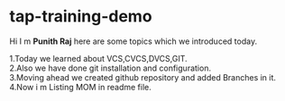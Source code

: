 # tap-training-demo

 Hi I m **Punith Raj** here are some topics which we introduced today.

1.Today we learned about VCS,CVCS,DVCS,GIT.<br>
2.Also we have done git installation and configuration.<br>
3.Moving ahead we created github repository and added Branches in it.<br>
4.Now i m Listing MOM in readme file.
